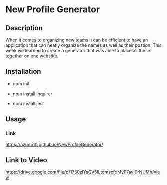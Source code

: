 # New Profile Generator
  
## Description
  When it comes to organizing new teams it can be efficient to have an application that can neatly organize the names as well as their postion. This week we learned to create a generator that was able to place all these together on one webstite. 
  
## Installation 

  * npm init
  
  * npm install inquirer
  
  * npm install jest
  
## Usage 

### Link

https://azun510.github.io/NewProfileGenerator/

## Link to Video
https://drive.google.com/file/d/1750zlYsQV5ILtdmsxfoMyF7avI0rNUMh/view
